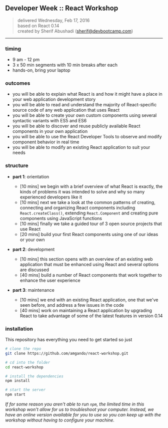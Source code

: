 ## Developer Week :: React Workshop

> delivered Wednesday, Feb 17, 2016  
> based on React 0.14  
> created by Sherif Abushadi (sherif@devbootcamp.com)  

---

### timing
- 9 am - 12 pm
- 3 x 50 min segments with 10 min breaks after each
- hands-on, bring your laptop

### outcomes
- you will be able to explain what React is and how it might have a place in your web application development story
- you will be able to read and understand the majority of React-specific source code of any web application that uses React
- you will be able to create your own custom components using several syntactic variants with ES5 and ES6
- you will be able to discover and reuse publicly available React components in your own application
- you will be able to use the React Developer Tools to observe and modify component behavior in real time
- you will be able to modify an existing React application to suit your needs


### structure
- **part 1**: orientation
    - [10 mins] we begin with a brief overview of what React is exactly, the kinds of problems it was intended to solve and why so many experienced developers like it
    - [10 mins] next we take a look at the common patterns of creating, connecting and organizing React components including `React.createClass()`, extending `React.Component` and creating pure components using JavaScript functions
    - [10 mins] finally we take a guided tour of 3 open source projects that use React
    - [20 mins] build your first React components using one of our ideas or your own

- **part 2**: development
    - [10 mins] this section opens with an overview of an existing web application that must be enhanced using React and several options are discussed
    - [40 mins] build a number of React components that work together to enhance the user experience

- **part 3**: maintenance
    - [10 mins] we end with an existing React application, one that we've seen before, and address a few issues in the code
    - [40 mins] work on maintaining a React application by upgrading React to take advantage of some of the latest features in version 0.14

### installation

This repository has everything you need to get started so just
```bash
# clone the repo
git clone https://github.com/amgando/react-workshop.git

# cd into the folder
cd react-workshop

# install the dependencies
npm install

# start the server
npm start
```

*If for some reason you aren't able to run `npm`, the limited time in this workshop won't allow for us to troubleshoot your computer.  Instead, we have an online version available for you to use so you can keep up with the workshop without having to configure your machine.*


